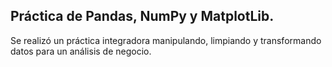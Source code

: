 ## Práctica de Pandas, NumPy y MatplotLib.

Se realizó un práctica integradora manipulando, limpiando y transformando datos para un análisis de negocio.
